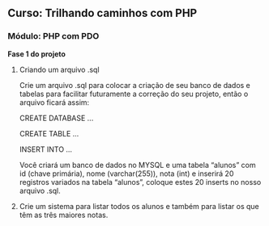 ## Curso: Trilhando caminhos com PHP ##

### Módulo: PHP com PDO ###

**Fase 1 do projeto**

1. Criando um arquivo .sql

    Crie um arquivo .sql para colocar a criação de seu banco de dados e tabelas para facilitar futuramente a correção do seu projeto, então o arquivo ficará assim:

	CREATE DATABASE ...

	CREATE TABLE ...

	INSERT INTO ...

    Você criará um banco de dados no MYSQL e uma tabela “alunos” com id (chave primária), nome (varchar(255)),
	nota (int) e inserirá 20 registros variados na tabela “alunos”, coloque estes 20 inserts no nosso arquivo .sql. 

2. Crie um sistema para listar todos os alunos e também para listar os que têm as três maiores notas.